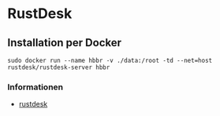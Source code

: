 # RustDesk

## Installation per Docker

```
sudo docker run --name hbbr -v ./data:/root -td --net=host rustdesk/rustdesk-server hbbr
```

### Informationen
+ [rustdesk](https://rustdesk.com/docs/en/self-host/rustdesk-server-oss/docker/)

